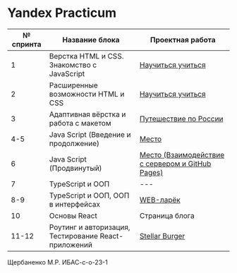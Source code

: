 # Yandex Practicum


| № cпринта | Название блока | Проектная работа |
|-------------|-------------|-------------|
| 1    | Верстка HTML и CSS. Знакомство с JavaScript    | [Научиться учиться](https://kk9ine.github.io/Yandex_Project_1/)    |
| 2    | Расширенные возможности HTML и CSS    | [Научиться учиться](https://kk9ine.github.io/Yandex_Project_2/)    |
| 3    | Адаптивная вёрстка и работа с макетом    | [Путешествие по России](https://kk9ine.github.io/Yandex_Project_3/)    |
| 4-5    | Java Script (Введение и продолжение)    | [Место](https://clck.ru/3MQqEF)    |
| 6    | Java Script (Продвинутый)    | [Место (Взаимодействие с сервером и GitHub Pages)](https://clck.ru/3MQqEF)   |
| 7    | TypeScript и ООП    | ---    |
| 8-9    | TypeScript и ООП, ООП в интерфейсах    | [WEB-ларёк](https://clck.ru/3MQqEk)    |
| 10    | Основы React    | Страница блога   |
| 11-12    | Роутинг и авторизация, Тестирование React-приложений    | [Stellar Burger](https://clck.ru/3MQqF6)   |


Щербаненко М.Р. ИБАС-с-о-23-1

